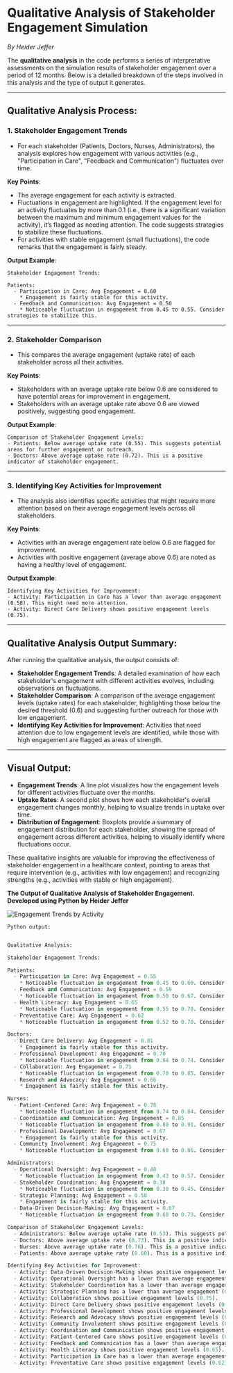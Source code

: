 # Qualitative Analysis of Stakeholder Engagement Simulation

*By Heider Jeffer*

The **qualitative analysis** in the code performs a series of interpretative assessments on the simulation results of stakeholder engagement over a period of 12 months. Below is a detailed breakdown of the steps involved in this analysis and the type of output it generates.

---

## **Qualitative Analysis Process:**

### 1. **Stakeholder Engagement Trends**
   - For each stakeholder (Patients, Doctors, Nurses, Administrators), the analysis explores how engagement with various activities (e.g., "Participation in Care", "Feedback and Communication") fluctuates over time.
   
   **Key Points**:
   - The average engagement for each activity is extracted.
   - Fluctuations in engagement are highlighted. If the engagement level for an activity fluctuates by more than 0.1 (i.e., there is a significant variation between the maximum and minimum engagement values for the activity), it’s flagged as needing attention. The code suggests strategies to stabilize these fluctuations.
   - For activities with stable engagement (small fluctuations), the code remarks that the engagement is fairly steady.

   **Output Example**:
   ```
   Stakeholder Engagement Trends:
   
   Patients:
     - Participation in Care: Avg Engagement = 0.60
       * Engagement is fairly stable for this activity.
     - Feedback and Communication: Avg Engagement = 0.50
       * Noticeable fluctuation in engagement from 0.45 to 0.55. Consider strategies to stabilize this.
   ```

---

### 2. **Stakeholder Comparison**
   - This compares the average engagement (uptake rate) of each stakeholder across all their activities.
   
   **Key Points**:
   - Stakeholders with an average uptake rate below 0.6 are considered to have potential areas for improvement in engagement. 
   - Stakeholders with an average uptake rate above 0.6 are viewed positively, suggesting good engagement.
   
   **Output Example**:
   ```
   Comparison of Stakeholder Engagement Levels:
   - Patients: Below average uptake rate (0.55). This suggests potential areas for further engagement or outreach.
   - Doctors: Above average uptake rate (0.72). This is a positive indicator of stakeholder engagement.
   ```

---

### 3. **Identifying Key Activities for Improvement**
   - The analysis also identifies specific activities that might require more attention based on their average engagement levels across all stakeholders.
   
   **Key Points**:
   - Activities with an average engagement rate below 0.6 are flagged for improvement.
   - Activities with positive engagement (average above 0.6) are noted as having a healthy level of engagement.
   
   **Output Example**:
   ```
   Identifying Key Activities for Improvement:
   - Activity: Participation in Care has a lower than average engagement (0.58). This might need more attention.
   - Activity: Direct Care Delivery shows positive engagement levels (0.75).
   ```

---

## **Qualitative Analysis Output Summary:**

After running the qualitative analysis, the output consists of:

- **Stakeholder Engagement Trends**: A detailed examination of how each stakeholder's engagement with different activities evolves, including observations on fluctuations.
- **Stakeholder Comparison**: A comparison of the average engagement levels (uptake rates) for each stakeholder, highlighting those below the desired threshold (0.6) and suggesting further outreach for those with low engagement.
- **Identifying Key Activities for Improvement**: Activities that need attention due to low engagement levels are identified, while those with high engagement are flagged as areas of strength.

---

## **Visual Output:**

- **Engagement Trends**: A line plot visualizes how the engagement levels for different activities fluctuate over the months.
- **Uptake Rates**: A second plot shows how each stakeholder's overall engagement changes monthly, helping to visualize trends in uptake over time.
- **Distribution of Engagement**: Boxplots provide a summary of engagement distribution for each stakeholder, showing the spread of engagement across different activities, helping to visually identify where fluctuations occur.

These qualitative insights are valuable for improving the effectiveness of stakeholder engagement in a healthcare context, pointing to areas that require intervention (e.g., activities with low engagement) and recognizing strengths (e.g., activities with stable or high engagement).


**The Output of Qualitative Analysis of Stakeholder Engagement. Developed using Python by Heider Jeffer**


![Engagement Trends by Activity](https://github.com/HeiderJeffer/Participatory-Modeling-for-Societal-Complexity-in-Healthcare/blob/main/data/images/4.png)

```Python output:```
```Python

Qualitative Analysis:

Stakeholder Engagement Trends:

Patients:
  - Participation in Care: Avg Engagement = 0.55
    * Noticeable fluctuation in engagement from 0.45 to 0.60. Consider strategies to stabilize this.
  - Feedback and Communication: Avg Engagement = 0.59
    * Noticeable fluctuation in engagement from 0.50 to 0.67. Consider strategies to stabilize this.
  - Health Literacy: Avg Engagement = 0.65
    * Noticeable fluctuation in engagement from 0.55 to 0.70. Consider strategies to stabilize this.
  - Preventative Care: Avg Engagement = 0.62
    * Noticeable fluctuation in engagement from 0.52 to 0.70. Consider strategies to stabilize this.

Doctors:
  - Direct Care Delivery: Avg Engagement = 0.81
    * Engagement is fairly stable for this activity.
  - Professional Development: Avg Engagement = 0.70
    * Noticeable fluctuation in engagement from 0.64 to 0.74. Consider strategies to stabilize this.
  - Collaboration: Avg Engagement = 0.75
    * Noticeable fluctuation in engagement from 0.70 to 0.85. Consider strategies to stabilize this.
  - Research and Advocacy: Avg Engagement = 0.66
    * Engagement is fairly stable for this activity.

Nurses:
  - Patient-Centered Care: Avg Engagement = 0.78
    * Noticeable fluctuation in engagement from 0.74 to 0.84. Consider strategies to stabilize this.
  - Coordination and Communication: Avg Engagement = 0.85
    * Noticeable fluctuation in engagement from 0.80 to 0.91. Consider strategies to stabilize this.
  - Professional Development: Avg Engagement = 0.67
    * Engagement is fairly stable for this activity.
  - Community Involvement: Avg Engagement = 0.75
    * Noticeable fluctuation in engagement from 0.60 to 0.86. Consider strategies to stabilize this.

Administrators:
  - Operational Oversight: Avg Engagement = 0.48
    * Noticeable fluctuation in engagement from 0.43 to 0.57. Consider strategies to stabilize this.
  - Stakeholder Coordination: Avg Engagement = 0.38
    * Noticeable fluctuation in engagement from 0.30 to 0.45. Consider strategies to stabilize this.
  - Strategic Planning: Avg Engagement = 0.58
    * Engagement is fairly stable for this activity.
  - Data-Driven Decision-Making: Avg Engagement = 0.67
    * Noticeable fluctuation in engagement from 0.60 to 0.73. Consider strategies to stabilize this.

Comparison of Stakeholder Engagement Levels:
  - Administrators: Below average uptake rate (0.53). This suggests potential areas for further engagement or outreach.
  - Doctors: Above average uptake rate (0.73). This is a positive indicator of stakeholder engagement.
  - Nurses: Above average uptake rate (0.76). This is a positive indicator of stakeholder engagement.
  - Patients: Above average uptake rate (0.60). This is a positive indicator of stakeholder engagement.

Identifying Key Activities for Improvement:
  - Activity: Data-Driven Decision-Making shows positive engagement levels (0.67).
  - Activity: Operational Oversight has a lower than average engagement (0.48). This might need more attention.
  - Activity: Stakeholder Coordination has a lower than average engagement (0.38). This might need more attention.
  - Activity: Strategic Planning has a lower than average engagement (0.58). This might need more attention.
  - Activity: Collaboration shows positive engagement levels (0.75).
  - Activity: Direct Care Delivery shows positive engagement levels (0.81).
  - Activity: Professional Development shows positive engagement levels (0.68).
  - Activity: Research and Advocacy shows positive engagement levels (0.66).
  - Activity: Community Involvement shows positive engagement levels (0.75).
  - Activity: Coordination and Communication shows positive engagement levels (0.85).
  - Activity: Patient-Centered Care shows positive engagement levels (0.78).
  - Activity: Feedback and Communication has a lower than average engagement (0.59). This might need more attention.
  - Activity: Health Literacy shows positive engagement levels (0.65).
  - Activity: Participation in Care has a lower than average engagement (0.55). This might need more attention.
  - Activity: Preventative Care shows positive engagement levels (0.62).
```
